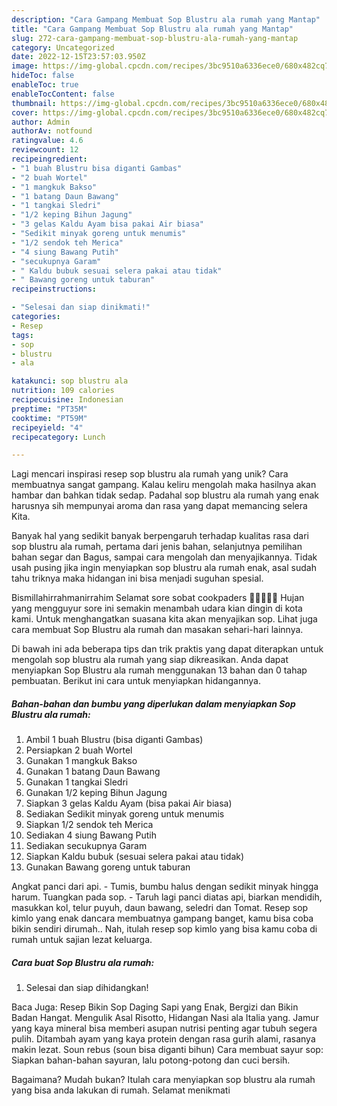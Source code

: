 ```yaml
---
description: "Cara Gampang Membuat Sop Blustru ala rumah yang Mantap"
title: "Cara Gampang Membuat Sop Blustru ala rumah yang Mantap"
slug: 272-cara-gampang-membuat-sop-blustru-ala-rumah-yang-mantap
category: Uncategorized
date: 2022-12-15T23:57:03.950Z
image: https://img-global.cpcdn.com/recipes/3bc9510a6336ece0/680x482cq70/sop-blustru-ala-rumah-foto-resep-utama.jpg
hideToc: false
enableToc: true
enableTocContent: false
thumbnail: https://img-global.cpcdn.com/recipes/3bc9510a6336ece0/680x482cq70/sop-blustru-ala-rumah-foto-resep-utama.jpg
cover: https://img-global.cpcdn.com/recipes/3bc9510a6336ece0/680x482cq70/sop-blustru-ala-rumah-foto-resep-utama.jpg
author: Admin
authorAv: notfound
ratingvalue: 4.6
reviewcount: 12
recipeingredient:
- "1 buah Blustru bisa diganti Gambas"
- "2 buah Wortel"
- "1 mangkuk Bakso"
- "1 batang Daun Bawang"
- "1 tangkai Sledri"
- "1/2 keping Bihun Jagung"
- "3 gelas Kaldu Ayam bisa pakai Air biasa"
- "Sedikit minyak goreng untuk menumis"
- "1/2 sendok teh Merica"
- "4 siung Bawang Putih"
- "secukupnya Garam"
- " Kaldu bubuk sesuai selera pakai atau tidak"
- " Bawang goreng untuk taburan"
recipeinstructions:

- "Selesai dan siap dinikmati!"
categories:
- Resep
tags:
- sop
- blustru
- ala

katakunci: sop blustru ala 
nutrition: 109 calories
recipecuisine: Indonesian
preptime: "PT35M"
cooktime: "PT59M"
recipeyield: "4"
recipecategory: Lunch

---
```





Lagi mencari inspirasi resep sop blustru ala rumah yang unik? Cara membuatnya sangat gampang. Kalau keliru mengolah maka hasilnya akan hambar dan bahkan tidak sedap. Padahal sop blustru ala rumah yang enak harusnya sih mempunyai aroma dan rasa yang dapat memancing selera Kita.





Banyak hal yang sedikit banyak berpengaruh terhadap kualitas rasa dari sop blustru ala rumah, pertama dari jenis bahan, selanjutnya pemilihan bahan segar dan Bagus, sampai cara mengolah dan menyajikannya. Tidak usah pusing jika ingin menyiapkan sop blustru ala rumah enak,      asal sudah tahu triknya maka hidangan ini bisa menjadi suguhan spesial.














Bismillahirrahmanirrahim Selamat sore sobat cookpaders 🤗🤗🌱🌾💕 Hujan yang mengguyur sore ini semakin menambah udara kian dingin di kota kami. Untuk menghangatkan suasana kita akan menyajikan sop. Lihat juga cara membuat Sop Blustru ala rumah dan masakan sehari-hari lainnya.






Di bawah ini ada beberapa tips dan trik praktis yang dapat diterapkan untuk mengolah sop blustru ala rumah yang siap dikreasikan. Anda dapat menyiapkan Sop Blustru ala rumah menggunakan 13 bahan dan 0 tahap pembuatan. Berikut ini cara untuk menyiapkan hidangannya.

<!--inarticleads1-->

##### Bahan-bahan dan bumbu yang diperlukan dalam menyiapkan Sop Blustru ala rumah:

1. Ambil 1 buah Blustru (bisa diganti Gambas)
1. Persiapkan 2 buah Wortel
1. Gunakan 1 mangkuk Bakso
1. Gunakan 1 batang Daun Bawang
1. Gunakan 1 tangkai Sledri
1. Gunakan 1/2 keping Bihun Jagung
1. Siapkan 3 gelas Kaldu Ayam (bisa pakai Air biasa)
1. Sediakan Sedikit minyak goreng untuk menumis
1. Siapkan 1/2 sendok teh Merica
1. Sediakan 4 siung Bawang Putih
1. Sediakan secukupnya Garam
1. Siapkan  Kaldu bubuk (sesuai selera pakai atau tidak)
1. Gunakan  Bawang goreng untuk taburan


Angkat panci dari api. - Tumis, bumbu halus dengan sedikit minyak hingga harum. Tuangkan pada sop. - Taruh lagi panci diatas api, biarkan mendidih, masukkan kol, telur puyuh, daun bawang, seledri dan Tomat. Resep sop kimlo yang enak dancara membuatnya gampang banget, kamu bisa coba bikin sendiri dirumah.. Nah, itulah resep sop kimlo yang bisa kamu coba di rumah untuk sajian lezat keluarga. 

<!--inarticleads2-->

##### Cara buat Sop Blustru ala rumah:


1. Selesai dan siap dihidangkan!

Baca Juga: Resep Bikin Sop Daging Sapi yang Enak, Bergizi dan Bikin Badan Hangat. Mengulik Asal Risotto, Hidangan Nasi ala Italia yang. Jamur yang kaya mineral bisa memberi asupan nutrisi penting agar tubuh segera pulih. Ditambah ayam yang kaya protein dengan rasa gurih alami, rasanya makin lezat. Soun rebus (soun bisa diganti bihun) Cara membuat sayur sop: Siapkan bahan-bahan sayuran, lalu potong-potong dan cuci bersih. 

Bagaimana? Mudah bukan? Itulah cara menyiapkan sop blustru ala rumah yang bisa anda lakukan di rumah. Selamat menikmati
